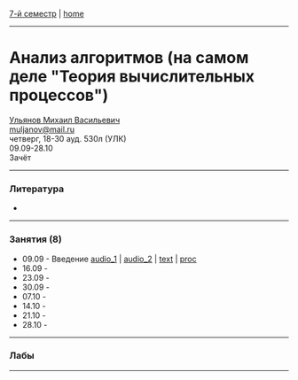 [7-й семестр](../2021_2022_7_sem.md) | [home](../README.md)
____________________________________
# Анализ алгоритмов (на самом деле "Теория вычислительных процессов")
[Ульянов Михаил Васильевич](https://www.hse.ru/org/persons/3807115) \
muljanov@mail.ru \
четверг, 18-30 ауд. 530л (УЛК)\
09.09-28.10 \
Зачёт 
____________________________________
### Литература

* 
____________________________________
### Занятия (8)

* 09.09 - Введение [audio_1](https://drive.google.com/file/d/1RvXlsMxUAtOXiAz0o3IRjAp1krxMA9mk/view?usp=sharing) | [audio_2](https://drive.google.com/file/d/1RwXxWI2r1ZDyYZdp5nZHrYb7C1QNWvsA/view?usp=sharing) | [text](https://mttoffice-my.sharepoint.com/:w:/g/personal/dkosarevsky_mtt_ru/EeCR-CgkfQhIhoviVCObysUBGc1dGwYeVMFxIz5-wJZL8g?e=wa8Mb1) | [proc](https://mttoffice-my.sharepoint.com/:i:/g/personal/dkosarevsky_mtt_ru/EVL-9WGZDSBFrAQggubQWdoBKzE_0cjj93IPaBGNXF0e3A?e=WrgafQ)
* 16.09 - 
* 23.09 - 
* 30.09 - 
* 07.10 - 
* 14.10 - 
* 21.10 - 
* 28.10 - 
____________________________________
### Лабы



____________________________________
